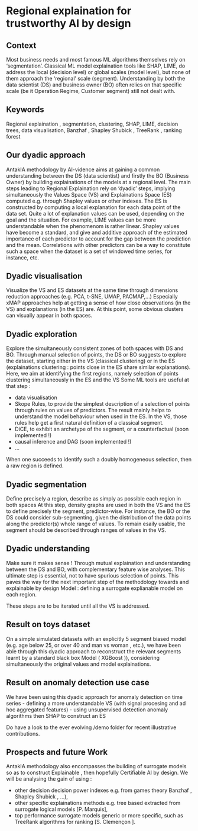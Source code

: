 # Regional explaination for trustworthy AI by design

## Context

Most business needs and most famous ML algorithms themselves rely on ‘segmentation’. Classical ML model explaination tools like SHAP, LIME, do address the local (decision level) or global scales (model level), but none of them approach the ‘regional’ scale (segment). Understanding by both the data scientist (DS) and business owner (BO) often relies on that specific scale (be it Operation Regime, Customer segment) still not dealt with.

## Keywords

Regional explaination , segmentation, clustering, SHAP, LIME, decision trees, data visualisation, Banzhaf , Shapley Shubick , TreeRank , ranking forest

## Our dyadic approach

AntakIA methodology by AI-vidence aims at gaining a common understanding between the DS (data scientist) and firstly the BO (Business Owner) by building explainations of the models at a regional level. The main steps leading to Regional Explaination rely on ‘dyadic’ steps, implying simultaneously the Values Space (VS) and Explainations Space (ES) computed e.g. through Shapley values or other indexes. The ES is constructed by computing a local explanation for each data point of the data set. Quite a lot of explanation values can be used, depending on the goal and the situation. For example, LIME values can be more understandable when the phenomenom is rather linear. Shapley values have become a standard, and give and additive approach of the estimated importance of each predictor to account for the gap between the prediction and the mean. Correlations with other predictors can be a way to constitute such a space when the dataset is a set of windowed time series, for instance, etc.

## Dyadic visualisation

Visualize the VS and ES datasets at the same time through dimensions reduction approaches (e.g. PCA, t-SNE, UMAP, PACMAP,...) Especially xMAP approaches help at getting a sense of how close observations (in the VS) and explanations (in the ES) are. At this point, some obvious clusters can visually appear in both spaces.

## Dyadic exploration

Explore the simultaneously consistent zones of both spaces with DS and BO. Through manual selection of points, the DS or BO suggests to explore the dataset, starting either in the VS (classical clustering) or in the ES (explainations clustering : points close in the ES share similar explanations). Here, we aim at identifying the first regions, namely selection of points clustering simultaneously in the ES and the VS Some ML tools are useful at that step :

* data visualisation
* Skope Rules, to provide the simplest description of a selection of points through rules on values of predictors. The result mainly helps to understand the model behaviour when used in the ES. In the VS, those rules help get a first natural definition of a classical segment.
* DiCE, to exhibit an archetype of the segment, or a counterfactual (soon implemented !)
* causal inference and DAG (soon implemented !)
* ...

When one succeeds to identify such a doubly homogeneous selection, then a raw region is defined.

## Dyadic segmentation

Define precisely a region, describe as simply as possible each region in both spaces At this step, density graphs are used in both the VS and the ES to define precisely the segment, predictor-wise. For instance, the BO or the DS could consider sub-segmenting, given the distribution of the data points along the predictor(s) whole range of values. To remain esaily usable, the segment should be described through ranges of values in the VS.

## Dyadic understanding

Make sure it makes sense ! Through mutual explaination and understanding between the DS and BO, with complementary feature wise analyses. This ultimate step is essential, not to have spurious selection of points. This paves the way for the next important step of the methodology towards and explainable by design Model : defining a surrogate explianable model on each region.

These steps are to be iterated until all the VS is addressed.

## Result on toys dataset

On a simple simulated datasets with an explicitly 5 segment biased model (e.g. age below 25, or over 40 and man vs woman , etc.), we have been able through this dyadic approach to reconstruct the relevant segments learnt by a standard black box Model ( XGBoost )), considering simultaneously the original values and model explainations.

## Result on anomaly detection use case

We have been using this dyadic approach for anomaly detection on time series - defining a more understandable VS (with signal procesing and ad hoc aggregated features) - using unsupervised detection anomaly algorithms then SHAP to construct an ES

Do have a look to the ever evolving /demo folder for recent illustrative contributions.

## Prospects and future Work

AntakIA methodology also encompasses the building of surrogate models so as to construct Explainable , then hopefully Certifiable AI by design. We will be analysing the gain of using :

* other decision decision power indexes e.g. from games theory Banzhaf , Shapley Shubick , …),
* other specific explainations methods e.g. tree based extracted from surrogate logical models [P. Marquis],
* top performance surrogate models generic or more specific, such as TreeRank algorithms for ranking [S. Clemençon ].